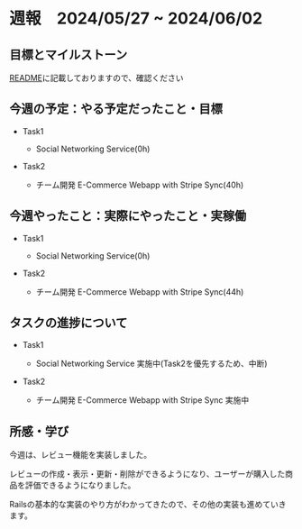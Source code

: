 # 週報　2024/05/27 ~ 2024/06/02

## 目標とマイルストーン
[README](https://github.com/Aki158/weekly-report/blob/main/README.md)に記載しておりますので、確認ください

## 今週の予定：やる予定だったこと・目標
- Task1
    - Social Networking Service(0h)

- Task2
    - チーム開発 E-Commerce Webapp with Stripe Sync(40h)

## 今週やったこと：実際にやったこと・実稼働

- Task1
    - Social Networking Service(0h)

- Task2
    - チーム開発 E-Commerce Webapp with Stripe Sync(44h)

## タスクの進捗について

- Task1
    - Social Networking Service
        実施中(Task2を優先するため、中断)

- Task2
    - チーム開発 E-Commerce Webapp with Stripe Sync
        実施中

## 所感・学び

今週は、レビュー機能を実装しました。

レビューの作成・表示・更新・削除ができるようになり、ユーザーが購入した商品を評価できるようになりました。

Railsの基本的な実装のやり方がわかってきたので、その他の実装も進めていきます。
